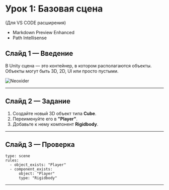 # Урок 1: Базовая сцена
(Для VS CODE расширения)
- Markdown Preview Enhanced
- Path Intellisense

## Слайд 1 — Введение
В Unity сцена — это контейнер, в котором располагаются объекты.  
Объекты могут быть 3D, 2D, UI или просто пустыми.  

![Neoxider](https://avatars.githubusercontent.com/u/94991394?v=4)

---

## Слайд 2 — Задание
1. Создайте новый 3D объект типа **Cube**.
2. Переименуйте его в **"Player"**.
3. Добавьте к нему компонент **Rigidbody**.

---

## Слайд 3 — Проверка
```check
type: scene
rules:
  - object_exists: "Player"
  - component_exists:
      object: "Player"
      type: "Rigidbody"
```
---